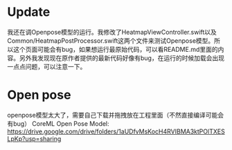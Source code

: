 # Update
我还在调Openpose模型的运行。我修改了HeatmapViewController.swift以及Common/HeatmapPostProcessor.swift这两个文件来测试Openpose模型。所以这个页面可能会有bug，如果想运行最原始代码，可以看README.md里面的内容。另外我发现现在原作者提供的最新代码好像有bug，在运行的时候加载会出现一点点问题，可以注意一下。
# Open pose
openpose模型太大了，需要自己下载并拖拽放在工程里面（不然直接编译可能会有bug）
CoreML Open Pose Model:
https://drive.google.com/drive/folders/1aUDfvMsKocH4RVIBMA3ktPOlTXESLpKp?usp=sharing
